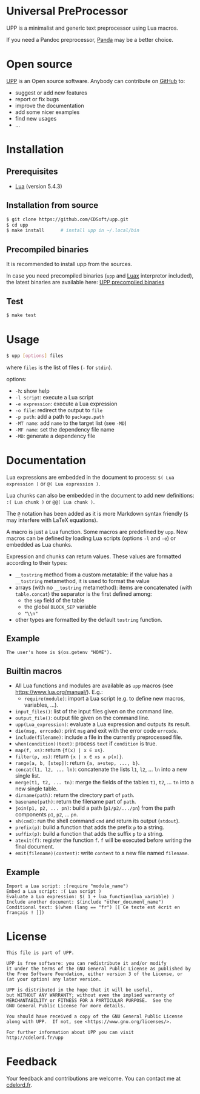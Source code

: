 # Universal PreProcessor

[UPP]: http://cdelord.fr/upp "Universal PreProcessor"
[Panda]: http://cdelord.fr/panda "Pandoc add-ons (Lua filters for Pandoc)"
[Lua]: http://www.lua.org/
[GitHub]: https://github.com/CDSoft/upp
[cdelord.fr]: http://cdelord.fr

UPP is a minimalist and generic text preprocessor using Lua macros.

If you need a Pandoc preprocessor, [Panda] may be a better choice.

# Open source

[UPP] is an Open source software.
Anybody can contribute on [GitHub] to:

- suggest or add new features
- report or fix bugs
- improve the documentation
- add some nicer examples
- find new usages
- ...

# Installation

## Prerequisites

- [Lua] (version 5.4.3)

## Installation from source

``` sh
$ git clone https://github.com/CDSoft/upp.git
$ cd upp
$ make install      # install upp in ~/.local/bin
```

## Precompiled binaries

It is recommended to install upp from the sources.

In case you need precompiled binaries (`upp` and [Luax](http://cdelord.fr/lapp) interpretor included),
the latest binaries are available here: [UPP precompiled binaries](http://cdelord.fr/upp/release.html)

## Test

``` sh
$ make test
```

# Usage

``` sh
$ upp [options] files
```

where `files` is the list of files (`-` for `stdin`).

options:

- `-h`: show help
- `-l script`: execute a Lua script
- `-e expression`: execute a Lua expression
- `-o file`: redirect the output to `file`
- `-p path`: add a path to `package.path`
- `-MT name`: add `name` to the target list (see `-MD`)
- `-MF name`: set the dependency file name
- `-MD`: generate a dependency file

# Documentation

Lua expressions are embedded in the document to process: `$( Lua expression )` or `@( Lua expression )`.

Lua chunks can also be embedded in the document to add new definitions: `:( Lua chunk )` or `@@( Lua chunk )`.

The `@` notation has been added as it is more Markdown syntax friendly (`$` may interfere with LaTeX equations).

A macro is just a Lua function. Some macros are predefined by `upp`.
New macros can be defined by loading Lua scripts (options `-l` and `-e`) or embedded as Lua chunks.

Expression and chunks can return values. These values are formatted according to their types:

- `__tostring` method from a custom metatable:
  if the value has a `__tostring` metamethod, it is used to format the value
- arrays (with no `__tostring` metamethod):
  items are concatenated (with `table.concat`) the separator is the first defined among:
    - the `sep` field of the table
    - the global `BLOCK_SEP` variable
    - `"\\n"`
- other types are formatted by the default `tostring` function.

## Example

```
The user's home is $(os.getenv "HOME").
```

## Builtin macros

* All Lua functions and modules are available as `upp` macros (see <https://www.lua.org/manual/>).
  E.g.:
    * `require(module)`: import a Lua script (e.g. to define new macros, variables, ...).
* `input_files()`: list of the input files given on the command line.
* `output_file()`: output file given on the command line.
* `upp(Lua_expression)`: evaluate a Lua expression and outputs its result.
* `die(msg, errcode)`: print `msg` and exit with the error code `errcode`.
* `include(filename)`: include a file in the currently preprocessed file.
* `when(condition)(text)`: process `text` if `condition` is true.
* `map(f, xs)`: return `{f(x) | x ∈ xs}`.
* `filter(p, xs)`: return `{x | x ∈ xs ∧ p(x)}`.
* `range(a, b, [step])`: return `{a, a+step, ..., b}`.
* `concat(l1, l2, ... ln)`: concatenate the lists `l1`, `l2`, ... `ln` into a new single list.
* `merge(t1, t2, ... tn)`: merge the fields of the tables `t1`, `t2`, ... `tn` into a new single table.
* `dirname(path)`: return the directory part of `path`.
* `basename(path)`: return the filename part of `path`.
* `join(p1, p2, ... pn)`: build a path (`p1/p2/.../pn`) from the path components `p1`, `p2`, ... `pn`.
* `sh(cmd)`: run the shell command `cmd` and return its output (`stdout`).
* `prefix(p)`: build a function that adds the prefix `p` to a string.
* `suffix(p)`: build a function that adds the suffix `p` to a string.
* `atexit(f)`: register the function `f`. `f` will be executed before writing the final document.
* `emit(filename)(content)`: write `content` to a new file named `filename`.

## Example

```
Import a Lua script: :(require "module_name")
Embed a Lua script: :( Lua script )
Evaluate a Lua expression: $( 1 + lua_function(lua_variable) )
Include another document: $(include "other_document_name")
Conditional text: $(when (lang == "fr") [[ Ce texte est écrit en français ! ]])
```

# License

    This file is part of UPP.

    UPP is free software: you can redistribute it and/or modify
    it under the terms of the GNU General Public License as published by
    the Free Software Foundation, either version 3 of the License, or
    (at your option) any later version.

    UPP is distributed in the hope that it will be useful,
    but WITHOUT ANY WARRANTY; without even the implied warranty of
    MERCHANTABILITY or FITNESS FOR A PARTICULAR PURPOSE.  See the
    GNU General Public License for more details.

    You should have received a copy of the GNU General Public License
    along with UPP.  If not, see <https://www.gnu.org/licenses/>.

    For further information about UPP you can visit
    http://cdelord.fr/upp

# Feedback

Your feedback and contributions are welcome.
You can contact me at [cdelord.fr].
